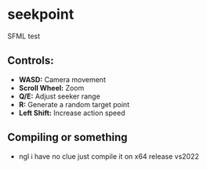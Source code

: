 # seekpoint
SFML test

## Controls:
- **WASD:** Camera movement
- **Scroll Wheel:** Zoom
- **Q/E:** Adjust seeker range
- **R:** Generate a random target point
- **Left Shift:** Increase action speed


## Compiling or something
- ngl i have no clue just compile it on x64 release vs2022
